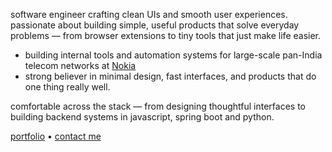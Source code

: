 <!--![Frame 2](https://github.com/user-attachments/assets/99029881-039d-467d-97d9-258e1541e1c9)-->

software engineer crafting clean UIs and smooth user experiences. passionate about building simple, useful products that solve everyday problems — from browser extensions to tiny tools that just make life easier.

- building internal tools and automation systems for large-scale pan-India telecom networks at [Nokia](https://www.nokia.com/) 
- strong believer in minimal design, fast interfaces, and products that do one thing really well.

comfortable across the stack — from designing thoughtful interfaces to building backend systems in javascript, spring boot and python.

[portfolio](https://sohamdutta.in) • [contact me](mailto:shmdsgn@gmail.com)

<!--<img height="165em" src="https://github-readme-stats.vercel.app/api?username=shm-dtt&show_icons=true&theme=transparent" alt="shm-dtt's stats"/> &nbsp; <img src="https://github-readme-stats.vercel.app/api/top-langs?username=shm-dtt&show_icons=true&locale=en&layout=compact&theme=transparent" alt="shm-dtt" />-->
